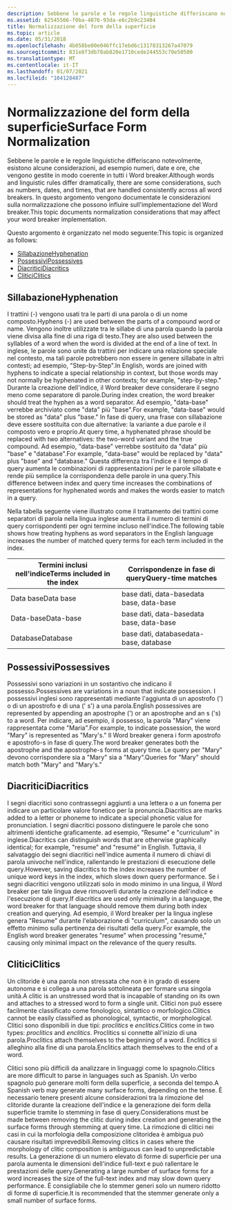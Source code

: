 ```yaml
---
description: Sebbene le parole e le regole linguistiche differiscano notevolmente, esistono alcune considerazioni, ad esempio numeri, date e ore, che vengono gestite in modo coerente in tutti i Word breaker.
ms.assetid: 62545566-f0ba-4876-93da-e6c2b9c23484
title: Normalizzazione del form della superficie
ms.topic: article
ms.date: 05/31/2018
ms.openlocfilehash: 4b058be00e046ffc17ebd6c13178313267a47079
ms.sourcegitcommit: 831e8f3db78ab820e1710cede244553c70e50500
ms.translationtype: MT
ms.contentlocale: it-IT
ms.lasthandoff: 01/07/2021
ms.locfileid: "104128487"
---
```

# <a name="surface-form-normalization"></a><span data-ttu-id="97363-103">Normalizzazione del form della superficie</span><span class="sxs-lookup"><span data-stu-id="97363-103">Surface Form Normalization</span></span>

<span data-ttu-id="97363-104">Sebbene le parole e le regole linguistiche differiscano notevolmente, esistono alcune considerazioni, ad esempio numeri, date e ore, che vengono gestite in modo coerente in tutti i Word breaker.</span><span class="sxs-lookup"><span data-stu-id="97363-104">Although words and linguistic rules differ dramatically, there are some considerations, such as numbers, dates, and times, that are handled consistently across all word breakers.</span></span> <span data-ttu-id="97363-105">In questo argomento vengono documentate le considerazioni sulla normalizzazione che possono influire sull'implementazione del Word breaker.</span><span class="sxs-lookup"><span data-stu-id="97363-105">This topic documents normalization considerations that may affect your word breaker implementation.</span></span>

<span data-ttu-id="97363-106">Questo argomento è organizzato nel modo seguente:</span><span class="sxs-lookup"><span data-stu-id="97363-106">This topic is organized as follows:</span></span>

-   [<span data-ttu-id="97363-107">Sillabazione</span><span class="sxs-lookup"><span data-stu-id="97363-107">Hyphenation</span></span>](#hyphenation)
-   [<span data-ttu-id="97363-108">Possessivi</span><span class="sxs-lookup"><span data-stu-id="97363-108">Possessives</span></span>](#possessives)
-   [<span data-ttu-id="97363-109">Diacritici</span><span class="sxs-lookup"><span data-stu-id="97363-109">Diacritics</span></span>](#diacritics)
-   [<span data-ttu-id="97363-110">Clitici</span><span class="sxs-lookup"><span data-stu-id="97363-110">Clitics</span></span>](#clitics)

## <a name="hyphenation"></a><span data-ttu-id="97363-111">Sillabazione</span><span class="sxs-lookup"><span data-stu-id="97363-111">Hyphenation</span></span>

<span data-ttu-id="97363-112">I trattini (-) vengono usati tra le parti di una parola o di un nome composto.</span><span class="sxs-lookup"><span data-stu-id="97363-112">Hyphens (-) are used between the parts of a compound word or name.</span></span> <span data-ttu-id="97363-113">Vengono inoltre utilizzate tra le sillabe di una parola quando la parola viene divisa alla fine di una riga di testo.</span><span class="sxs-lookup"><span data-stu-id="97363-113">They are also used between the syllables of a word when the word is divided at the end of a line of text.</span></span> <span data-ttu-id="97363-114">In inglese, le parole sono unite da trattini per indicare una relazione speciale nel contesto, ma tali parole potrebbero non essere in genere sillabate in altri contesti; ad esempio, "Step-by-Step".</span><span class="sxs-lookup"><span data-stu-id="97363-114">In English, words are joined with hyphens to indicate a special relationship in context, but those words may not normally be hyphenated in other contexts; for example, "step-by-step."</span></span> <span data-ttu-id="97363-115">Durante la creazione dell'indice, il Word breaker deve considerare il segno meno come separatore di parole.</span><span class="sxs-lookup"><span data-stu-id="97363-115">During index creation, the word breaker should treat the hyphen as a word separator.</span></span> <span data-ttu-id="97363-116">Ad esempio, "data-base" verrebbe archiviato come "data" più "base".</span><span class="sxs-lookup"><span data-stu-id="97363-116">For example, "data-base" would be stored as "data" plus "base."</span></span> <span data-ttu-id="97363-117">In fase di query, una frase con sillabazione deve essere sostituita con due alternative: la variante a due parole e il composto vero e proprio.</span><span class="sxs-lookup"><span data-stu-id="97363-117">At query time, a hyphenated phrase should be replaced with two alternatives: the two-word variant and the true compound.</span></span> <span data-ttu-id="97363-118">Ad esempio, "data-base" verrebbe sostituito da "data" più "base" e "database".</span><span class="sxs-lookup"><span data-stu-id="97363-118">For example, "data-base" would be replaced by "data" plus "base" and "database."</span></span> <span data-ttu-id="97363-119">Questa differenza tra l'indice e il tempo di query aumenta le combinazioni di rappresentazioni per le parole sillabate e rende più semplice la corrispondenza delle parole in una query.</span><span class="sxs-lookup"><span data-stu-id="97363-119">This difference between index and query time increases the combinations of representations for hyphenated words and makes the words easier to match in a query.</span></span>

<span data-ttu-id="97363-120">Nella tabella seguente viene illustrato come il trattamento dei trattini come separatori di parola nella lingua inglese aumenta il numero di termini di query corrispondenti per ogni termine incluso nell'indice.</span><span class="sxs-lookup"><span data-stu-id="97363-120">The following table shows how treating hyphens as word separators in the English language increases the number of matched query terms for each term included in the index.</span></span>



| <span data-ttu-id="97363-121">Termini inclusi nell'indice</span><span class="sxs-lookup"><span data-stu-id="97363-121">Terms included in the index</span></span> | <span data-ttu-id="97363-122">Corrispondenze in fase di query</span><span class="sxs-lookup"><span data-stu-id="97363-122">Query-time matches</span></span>   |
|-----------------------------|----------------------|
| <span data-ttu-id="97363-123">Data base</span><span class="sxs-lookup"><span data-stu-id="97363-123">Data base</span></span>                   | <span data-ttu-id="97363-124">base dati, data-base</span><span class="sxs-lookup"><span data-stu-id="97363-124">data base, data-base</span></span> |
| <span data-ttu-id="97363-125">Data-base</span><span class="sxs-lookup"><span data-stu-id="97363-125">Data-base</span></span>                   | <span data-ttu-id="97363-126">base dati, data-base</span><span class="sxs-lookup"><span data-stu-id="97363-126">data base, data-base</span></span> |
| <span data-ttu-id="97363-127">Database</span><span class="sxs-lookup"><span data-stu-id="97363-127">Database</span></span>                    | <span data-ttu-id="97363-128">base dati, database</span><span class="sxs-lookup"><span data-stu-id="97363-128">data-base, database</span></span>  |



 

## <a name="possessives"></a><span data-ttu-id="97363-129">Possessivi</span><span class="sxs-lookup"><span data-stu-id="97363-129">Possessives</span></span>

<span data-ttu-id="97363-130">Possessivi sono variazioni in un sostantivo che indicano il possesso.</span><span class="sxs-lookup"><span data-stu-id="97363-130">Possessives are variations in a noun that indicate possession.</span></span> <span data-ttu-id="97363-131">I possessivi inglesi sono rappresentati mediante l'aggiunta di un apostrofo (') o di un apostrofo e di una (' s') a una parola.</span><span class="sxs-lookup"><span data-stu-id="97363-131">English possessives are represented by appending an apostrophe (') or an apostrophe and an s ('s) to a word.</span></span> <span data-ttu-id="97363-132">Per indicare, ad esempio, il possesso, la parola "Mary" viene rappresentata come "Maria".</span><span class="sxs-lookup"><span data-stu-id="97363-132">For example, to indicate possession, the word "Mary" is represented as "Mary's."</span></span> <span data-ttu-id="97363-133">Il Word breaker genera i form apostrofo e apostrofo-s in fase di query.</span><span class="sxs-lookup"><span data-stu-id="97363-133">The word breaker generates both the apostrophe and the apostrophe-s forms at query time.</span></span> <span data-ttu-id="97363-134">Le query per "Mary" devono corrispondere sia a "Mary" sia a "Mary".</span><span class="sxs-lookup"><span data-stu-id="97363-134">Queries for "Mary" should match both "Mary" and "Mary's."</span></span>

## <a name="diacritics"></a><span data-ttu-id="97363-135">Diacritici</span><span class="sxs-lookup"><span data-stu-id="97363-135">Diacritics</span></span>

<span data-ttu-id="97363-136">I segni diacritici sono contrassegni aggiunti a una lettera o a un fonema per indicare un particolare valore fonetico per la pronuncia.</span><span class="sxs-lookup"><span data-stu-id="97363-136">Diacritics are marks added to a letter or phoneme to indicate a special phonetic value for pronunciation.</span></span> <span data-ttu-id="97363-137">I segni diacritici possono distinguere le parole che sono altrimenti identiche graficamente. ad esempio, "Resume" e "curriculum" in inglese.</span><span class="sxs-lookup"><span data-stu-id="97363-137">Diacritics can distinguish words that are otherwise graphically identical; for example, "resume" and "resumé" in English.</span></span> <span data-ttu-id="97363-138">Tuttavia, il salvataggio dei segni diacritici nell'indice aumenta il numero di chiavi di parola univoche nell'indice, rallentando le prestazioni di esecuzione delle query.</span><span class="sxs-lookup"><span data-stu-id="97363-138">However, saving diacritics to the index increases the number of unique word keys in the index, which slows down query performance.</span></span> <span data-ttu-id="97363-139">Se i segni diacritici vengono utilizzati solo in modo minimo in una lingua, il Word breaker per tale lingua deve rimuoverli durante la creazione dell'indice e l'esecuzione di query.</span><span class="sxs-lookup"><span data-stu-id="97363-139">If diacritics are used only minimally in a language, the word breaker for that language should remove them during both index creation and querying.</span></span> <span data-ttu-id="97363-140">Ad esempio, il Word breaker per la lingua inglese genera "Resume" durante l'elaborazione di "curriculum", causando solo un effetto minimo sulla pertinenza dei risultati della query.</span><span class="sxs-lookup"><span data-stu-id="97363-140">For example, the English word breaker generates "resume" when processing "resumé," causing only minimal impact on the relevance of the query results.</span></span>

## <a name="clitics"></a><span data-ttu-id="97363-141">Clitici</span><span class="sxs-lookup"><span data-stu-id="97363-141">Clitics</span></span>

<span data-ttu-id="97363-142">Un clitoride è una parola non stressata che non è in grado di essere autonoma e si collega a una parola sottolineata per formare una singola unità.</span><span class="sxs-lookup"><span data-stu-id="97363-142">A clitic is an unstressed word that is incapable of standing on its own and attaches to a stressed word to form a single unit.</span></span> <span data-ttu-id="97363-143">Clitici non può essere facilmente classificato come fonologico, sintattico o morfologico.</span><span class="sxs-lookup"><span data-stu-id="97363-143">Clitics cannot be easily classified as phonological, syntactic, or morphological.</span></span> <span data-ttu-id="97363-144">Clitici sono disponibili in due tipi: *proclitics* e *enclitics*.</span><span class="sxs-lookup"><span data-stu-id="97363-144">Clitics come in two types: *proclitics* and *enclitics*.</span></span> <span data-ttu-id="97363-145">Proclitics si connette all'inizio di una parola.</span><span class="sxs-lookup"><span data-stu-id="97363-145">Proclitics attach themselves to the beginning of a word.</span></span> <span data-ttu-id="97363-146">Enclitics si alleghino alla fine di una parola.</span><span class="sxs-lookup"><span data-stu-id="97363-146">Enclitics attach themselves to the end of a word.</span></span>

<span data-ttu-id="97363-147">Clitici sono più difficili da analizzare in linguaggi come lo spagnolo.</span><span class="sxs-lookup"><span data-stu-id="97363-147">Clitics are more difficult to parse in languages such as Spanish.</span></span> <span data-ttu-id="97363-148">Un verbo spagnolo può generare molti form della superficie, a seconda del tempo.</span><span class="sxs-lookup"><span data-stu-id="97363-148">A Spanish verb may generate many surface forms, depending on the tense.</span></span> <span data-ttu-id="97363-149">È necessario tenere presenti alcune considerazioni tra la rimozione del clitoride durante la creazione dell'indice e la generazione dei form della superficie tramite lo stemming in fase di query.</span><span class="sxs-lookup"><span data-stu-id="97363-149">Considerations must be made between removing the clitic during index creation and generating the surface forms through stemming at query time.</span></span> <span data-ttu-id="97363-150">La rimozione di clitici nei casi in cui la morfologia della composizione clitoridea è ambigua può causare risultati imprevedibili.</span><span class="sxs-lookup"><span data-stu-id="97363-150">Removing clitics in cases where the morphology of clitic composition is ambiguous can lead to unpredictable results.</span></span> <span data-ttu-id="97363-151">La generazione di un numero elevato di forme di superficie per una parola aumenta le dimensioni dell'indice full-text e può rallentare le prestazioni delle query.</span><span class="sxs-lookup"><span data-stu-id="97363-151">Generating a large number of surface forms for a word increases the size of the full-text index and may slow down query performance.</span></span> <span data-ttu-id="97363-152">È consigliabile che lo stemmer generi solo un numero ridotto di forme di superficie.</span><span class="sxs-lookup"><span data-stu-id="97363-152">It is recommended that the stemmer generate only a small number of surface forms.</span></span>

 

 



